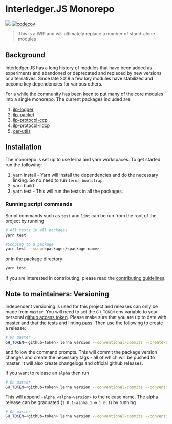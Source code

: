 # Interledger.JS Monorepo
[![](https://github.com/interledgerjs/interledgerjs/workflows/master/badge.svg)](https://github.com/interledgerjs/interledgerjs/actions)
[![codecov](https://codecov.io/gh/interledgerjs/interledgerjs/branch/master/graph/badge.svg)](https://codecov.io/gh/interledgerjs/interledgerjs)
> This is a WIP and will ultimately replace a number of stand-alone modules

## Background

Interledger.JS has a long history of modules that have been added as experiments and abandoned or deprecated and replaced by new versions or alternatives. Since late 2018 a few key modules have stabilized and become key dependencies for various others.

For [a while](https://forum.interledger.org/t/interledgerjs-monorepo/318) the community has been keen to put many of the core modules into a single monorepo. The current packages included are:
  1. [ilp-logger](./packages/ilp-logger/README.md)
  2. [ilp-packet](./packages/ilp-packet/README.md)
  3. [ilp-protocol-ccp](./packages/ilp-protocol-ccp/README.md)
  4. [ilp-protocol-ildcp](./packages/ilp-protocol-ildcp/README.md)
  5. [oer-utils](./packages/oer-utils/README.md)

## Installation
The monorepo is set up to use lerna and yarn workspaces. To get started run the following:
  1. yarn install - Yarn will install the dependencies and do the necessary linking. So no need to run `lerna bootstrap`.
  2. yarn build
  3. yarn test - This will run the tests in all the packages.

### Running script commands
Script commands such as `test` and `lint` can be run from the root of the project by running 
```sh
# All tests in all packages
yarn test

#Scoping to a package
yarn test --scope=packages/<package-name>
```

or in the package directory
```sh
yarn test
```

If you are interested in contributing, please read the [contributing guidelines](./CONTRIBUTING.md).

## Note to maintainers: Versioning

Independent versioning is used for this project and releases can only be made from `master`. You will need to set the `GH_TOKEN` env variable to your 
personal [github access token](https://github.com/settings/tokens). Please make sure that you are up to date with master and that the tests and linting pass. Then use the following to create a release: 
```sh
# On master
GH_TOKEN=<github-token> lerna version --conventional-commits --create-release github
``` 
and follow the command prompts. This will commit the package version changes and create the necessary tags - all of which will be pushed to master. It will also create changelogs and official github releases.

If you want to release an `alpha` then run
```sh
# On master
GH_TOKEN=<github-token> lerna version --conventional-commits --conventional-prerelease --create-release github
```
This will append `-alpha.<alpha-version>` to the release name. The alpha release can be graduated (`1.0.1-alpha.1` => `1.0.1`) by running
```sh
# On master
GH_TOKEN=<github-token> lerna version --conventional-commits --conventional-graduate --create-release github
```
